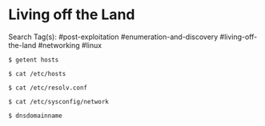 # Living off the Land

Search Tag(s): #post-exploitation #enumeration-and-discovery #living-off-the-land #networking #linux

```
$ getent hosts

$ cat /etc/hosts

$ cat /etc/resolv.conf

$ cat /etc/sysconfig/network

$ dnsdomainname
```